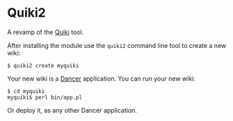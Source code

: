 
# Quiki2

A revamp of the [Quiki](https://github.com/ambs/Quiki) tool.

After installing the module use the `quiki2` command line tool to create
a new wiki:

    $ quiki2 create myquiki

Your new wiki is a [Dancer](http://perldancer.org/) application. You
can run your new wiki:

    $ cd myquiki
    myquiki$ perl bin/app.pl

Or deploy it, as any other Dancer application.
